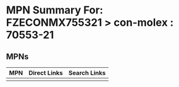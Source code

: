 



# MPN Summary For: FZECONMX755321 > con-molex : 70553-21

## MPNs
  

|MPN|Direct Links|Search Links|
| :--- | :--- | :--- |
||||
